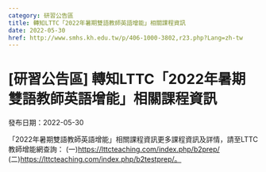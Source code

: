 ```yaml
---
category: 研習公告區
title: 轉知LTTC「2022年暑期雙語教師英語增能」相關課程資訊
date: 2022-05-30
href: http://www.smhs.kh.edu.tw/p/406-1000-3802,r23.php?Lang=zh-tw
---
```


# [研習公告區] 轉知LTTC「2022年暑期雙語教師英語增能」相關課程資訊

發布日期：2022-05-30

「2022年暑期雙語教師英語增能」相關課程資訊更多課程資訊及詳情，請至LTTC教師增能網查詢： (一)https://lttcteaching.com/index.php/b2prep/ (二)https://lttcteaching.com/index.php/b2testprep/。

